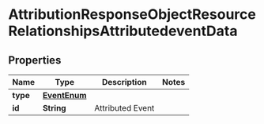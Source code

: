 # AttributionResponseObjectResourceRelationshipsAttributedeventData

## Properties
Name | Type | Description | Notes
------------ | ------------- | ------------- | -------------
**type** | [**EventEnum**](EventEnum.md) |  | 
**id** | **String** | Attributed Event | 
